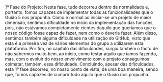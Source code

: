1ª Fase do Projeto:
Nesta fase, tudo decorreu dentro da normalidade e, portanto, fomos capazes de implementar todas as funcionalidades que o Guião 5 nos propunha.
Como é normal ao iniciar-se um projeto de maior dimensão, sentimos dificuldade no início da implementação das funções, pois, não estávamos completamente cientes daquilo que queríamos que o nosso código fosse capaz de fazer, nem como o deveria fazer. Além disso, sentimos também alguma dificuldade na utilização do GitHub, visto que esta é a primeira vez de vários elementos do grupo a utilizarem esta plataforma. Por fim, no capítulo das dificuldades, surgiu também o facto de não sabermos muito bem, ao início, como testar aquilo que íamos fazendo, mas, com o evoluir do nosso envolvimento com o projeto conseguimos colmatar, também, essa dificuldade.
Concluindo, apesar das dificuldades, esta 1ª fase decorreu, no nosso ponto de vista, de uma boa maneira, sendo que, fomos capazes de cumprir tudo aquilo que o Guião nos propunha.